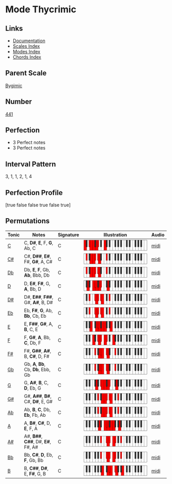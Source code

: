 # Mode Thycrimic

## Links

- [Documentation](index.md)
- [Scales Index](Scales.md)
- [Modes Index](Modes.md)
- [Chords Index](Chords.md)

## Parent Scale

[Bygimic](ScaleBygimic.md)

## Number

[441](https://ianring.com/musictheory/scales/441)

## Perfection

- 3 Perfect notes
- 3 Perfect notes

## Interval Pattern

3, 1, 1, 2, 1, 4

## Perfection Profile

[true false false true false true]

## Permutations

| Tonic | Notes | Signature | Illustration | Audio |
|-------|-------|-----------|--------------|-------|
| [C](ModeCNaturalThycrimic.md) | C, **D#**, **E**, F, **G**, Ab, C | C | ![CNaturalThycrimic](ModeCNaturalThycrimic.png) | [midi](https://github.com/edipermadi/music/blob/main/docs/ModeCNaturalThycrimic.mid?raw=true) |
| [C#](ModeCSharpThycrimic.md) | C#, **D##**, **E#**, F#, **G#**, A, C# | C | ![CSharpThycrimic](ModeCSharpThycrimic.png) | [midi](https://github.com/edipermadi/music/blob/main/docs/ModeCSharpThycrimic.mid?raw=true) |
| [Db](ModeDFlatThycrimic.md) | Db, **E**, **F**, Gb, **Ab**, Bbb, Db | C | ![DFlatThycrimic](ModeDFlatThycrimic.png) | [midi](https://github.com/edipermadi/music/blob/main/docs/ModeDFlatThycrimic.mid?raw=true) |
| [D](ModeDNaturalThycrimic.md) | D, **E#**, **F#**, G, **A**, Bb, D | C | ![DNaturalThycrimic](ModeDNaturalThycrimic.png) | [midi](https://github.com/edipermadi/music/blob/main/docs/ModeDNaturalThycrimic.mid?raw=true) |
| [D#](ModeDSharpThycrimic.md) | D#, **E##**, **F##**, G#, **A#**, B, D# | C | ![DSharpThycrimic](ModeDSharpThycrimic.png) | [midi](https://github.com/edipermadi/music/blob/main/docs/ModeDSharpThycrimic.mid?raw=true) |
| [Eb](ModeEFlatThycrimic.md) | Eb, **F#**, **G**, Ab, **Bb**, Cb, Eb | C | ![EFlatThycrimic](ModeEFlatThycrimic.png) | [midi](https://github.com/edipermadi/music/blob/main/docs/ModeEFlatThycrimic.mid?raw=true) |
| [E](ModeENaturalThycrimic.md) | E, **F##**, **G#**, A, **B**, C, E | C | ![ENaturalThycrimic](ModeENaturalThycrimic.png) | [midi](https://github.com/edipermadi/music/blob/main/docs/ModeENaturalThycrimic.mid?raw=true) |
| [F](ModeFNaturalThycrimic.md) | F, **G#**, **A**, Bb, **C**, Db, F | C | ![FNaturalThycrimic](ModeFNaturalThycrimic.png) | [midi](https://github.com/edipermadi/music/blob/main/docs/ModeFNaturalThycrimic.mid?raw=true) |
| [F#](ModeFSharpThycrimic.md) | F#, **G##**, **A#**, B, **C#**, D, F# | C | ![FSharpThycrimic](ModeFSharpThycrimic.png) | [midi](https://github.com/edipermadi/music/blob/main/docs/ModeFSharpThycrimic.mid?raw=true) |
| [Gb](ModeGFlatThycrimic.md) | Gb, **A**, **Bb**, Cb, **Db**, Ebb, Gb | C | ![GFlatThycrimic](ModeGFlatThycrimic.png) | [midi](https://github.com/edipermadi/music/blob/main/docs/ModeGFlatThycrimic.mid?raw=true) |
| [G](ModeGNaturalThycrimic.md) | G, **A#**, **B**, C, **D**, Eb, G | C | ![GNaturalThycrimic](ModeGNaturalThycrimic.png) | [midi](https://github.com/edipermadi/music/blob/main/docs/ModeGNaturalThycrimic.mid?raw=true) |
| [G#](ModeGSharpThycrimic.md) | G#, **A##**, **B#**, C#, **D#**, E, G# | C | ![GSharpThycrimic](ModeGSharpThycrimic.png) | [midi](https://github.com/edipermadi/music/blob/main/docs/ModeGSharpThycrimic.mid?raw=true) |
| [Ab](ModeAFlatThycrimic.md) | Ab, **B**, **C**, Db, **Eb**, Fb, Ab | C | ![AFlatThycrimic](ModeAFlatThycrimic.png) | [midi](https://github.com/edipermadi/music/blob/main/docs/ModeAFlatThycrimic.mid?raw=true) |
| [A](ModeANaturalThycrimic.md) | A, **B#**, **C#**, D, **E**, F, A | C | ![ANaturalThycrimic](ModeANaturalThycrimic.png) | [midi](https://github.com/edipermadi/music/blob/main/docs/ModeANaturalThycrimic.mid?raw=true) |
| [A#](ModeASharpThycrimic.md) | A#, **B##**, **C##**, D#, **E#**, F#, A# | C | ![ASharpThycrimic](ModeASharpThycrimic.png) | [midi](https://github.com/edipermadi/music/blob/main/docs/ModeASharpThycrimic.mid?raw=true) |
| [Bb](ModeBFlatThycrimic.md) | Bb, **C#**, **D**, Eb, **F**, Gb, Bb | C | ![BFlatThycrimic](ModeBFlatThycrimic.png) | [midi](https://github.com/edipermadi/music/blob/main/docs/ModeBFlatThycrimic.mid?raw=true) |
| [B](ModeBNaturalThycrimic.md) | B, **C##**, **D#**, E, **F#**, G, B | C | ![BNaturalThycrimic](ModeBNaturalThycrimic.png) | [midi](https://github.com/edipermadi/music/blob/main/docs/ModeBNaturalThycrimic.mid?raw=true) |
